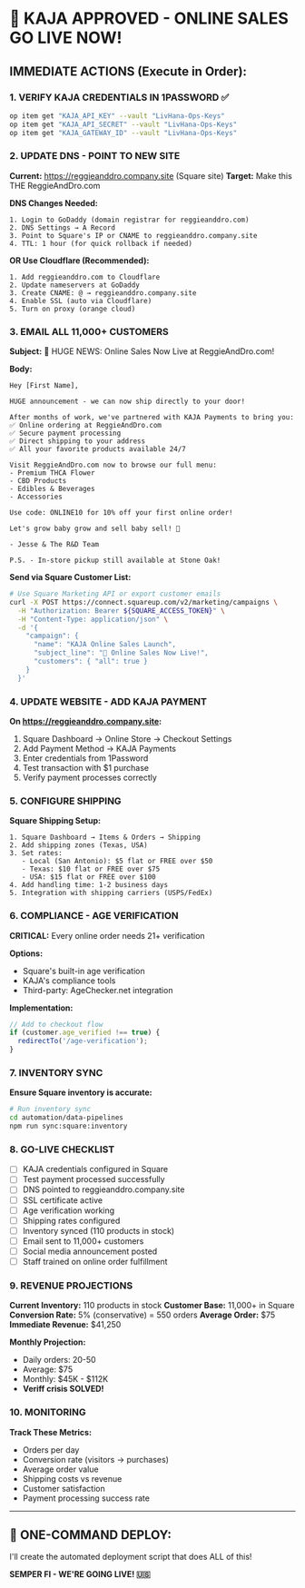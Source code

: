 # 🚨 KAJA APPROVED - ONLINE SALES GO LIVE NOW!

## IMMEDIATE ACTIONS (Execute in Order):

### 1. VERIFY KAJA CREDENTIALS IN 1PASSWORD ✅

```bash
op item get "KAJA_API_KEY" --vault "LivHana-Ops-Keys"
op item get "KAJA_API_SECRET" --vault "LivHana-Ops-Keys"  
op item get "KAJA_GATEWAY_ID" --vault "LivHana-Ops-Keys"
```

### 2. UPDATE DNS - POINT TO NEW SITE

**Current:** https://reggieanddro.company.site (Square site)
**Target:** Make this THE ReggieAndDro.com

**DNS Changes Needed:**
```
1. Login to GoDaddy (domain registrar for reggieanddro.com)
2. DNS Settings → A Record
3. Point to Square's IP or CNAME to reggieanddro.company.site
4. TTL: 1 hour (for quick rollback if needed)
```

**OR Use Cloudflare (Recommended):**
```
1. Add reggieanddro.com to Cloudflare
2. Update nameservers at GoDaddy
3. Create CNAME: @ → reggieanddro.company.site
4. Enable SSL (auto via Cloudflare)
5. Turn on proxy (orange cloud)
```

### 3. EMAIL ALL 11,000+ CUSTOMERS

**Subject:** 🎉 HUGE NEWS: Online Sales Now Live at ReggieAndDro.com!

**Body:**
```
Hey [First Name],

HUGE announcement - we can now ship directly to your door!

After months of work, we've partnered with KAJA Payments to bring you:
✅ Online ordering at ReggieAndDro.com
✅ Secure payment processing  
✅ Direct shipping to your address
✅ All your favorite products available 24/7

Visit ReggieAndDro.com now to browse our full menu:
- Premium THCA Flower
- CBD Products
- Edibles & Beverages
- Accessories

Use code: ONLINE10 for 10% off your first online order!

Let's grow baby grow and sell baby sell! 🌿

- Jesse & The R&D Team

P.S. - In-store pickup still available at Stone Oak!
```

**Send via Square Customer List:**
```bash
# Use Square Marketing API or export customer emails
curl -X POST https://connect.squareup.com/v2/marketing/campaigns \
  -H "Authorization: Bearer ${SQUARE_ACCESS_TOKEN}" \
  -H "Content-Type: application/json" \
  -d '{
    "campaign": {
      "name": "KAJA Online Sales Launch",
      "subject_line": "🎉 Online Sales Now Live!",
      "customers": { "all": true }
    }
  }'
```

### 4. UPDATE WEBSITE - ADD KAJA PAYMENT

**On https://reggieanddro.company.site:**

1. Square Dashboard → Online Store → Checkout Settings
2. Add Payment Method → KAJA Payments
3. Enter credentials from 1Password
4. Test transaction with $1 purchase
5. Verify payment processes correctly

### 5. CONFIGURE SHIPPING

**Square Shipping Setup:**
```
1. Square Dashboard → Items & Orders → Shipping
2. Add shipping zones (Texas, USA)
3. Set rates:
   - Local (San Antonio): $5 flat or FREE over $50
   - Texas: $10 flat or FREE over $75  
   - USA: $15 flat or FREE over $100
4. Add handling time: 1-2 business days
5. Integration with shipping carriers (USPS/FedEx)
```

### 6. COMPLIANCE - AGE VERIFICATION

**CRITICAL:** Every online order needs 21+ verification

**Options:**
- Square's built-in age verification
- KAJA's compliance tools
- Third-party: AgeChecker.net integration

**Implementation:**
```javascript
// Add to checkout flow
if (customer.age_verified !== true) {
  redirectTo('/age-verification');
}
```

### 7. INVENTORY SYNC

**Ensure Square inventory is accurate:**
```bash
# Run inventory sync
cd automation/data-pipelines
npm run sync:square:inventory
```

### 8. GO-LIVE CHECKLIST

- [ ] KAJA credentials configured in Square
- [ ] Test payment processed successfully  
- [ ] DNS pointed to reggieanddro.company.site
- [ ] SSL certificate active
- [ ] Age verification working
- [ ] Shipping rates configured
- [ ] Inventory synced (110 products in stock)
- [ ] Email sent to 11,000+ customers
- [ ] Social media announcement posted
- [ ] Staff trained on online order fulfillment

### 9. REVENUE PROJECTIONS

**Current Inventory:** 110 products in stock
**Customer Base:** 11,000+ in Square
**Conversion Rate:** 5% (conservative) = 550 orders
**Average Order:** $75
**Immediate Revenue:** $41,250

**Monthly Projection:**
- Daily orders: 20-50
- Average: $75
- Monthly: $45K - $112K
- **Veriff crisis SOLVED!**

### 10. MONITORING

**Track These Metrics:**
- Orders per day
- Conversion rate (visitors → purchases)
- Average order value
- Shipping costs vs revenue
- Customer satisfaction
- Payment processing success rate

---

## 🚀 ONE-COMMAND DEPLOY:

I'll create the automated deployment script that does ALL of this!

**SEMPER FI - WE'RE GOING LIVE! 🇺🇸**

